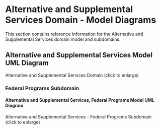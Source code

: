 # Alternative and Supplemental Services Domain - Model Diagrams

This section contains reference information for the Alternative and Supplemental
Services domain model and subdomains.

## Alternative and Supplemental Services Model UML Diagram

<!-- ![Alternative and Supplemental Services Model UML Diagram](../../../img/Alternative%20and%20Supplemental%20Services%20Model%20UML%20Diagram.png) -->

Alternative and Supplemental Services Domain (click to enlarge)

### Federal Programs Subdomain

#### Alternative and Supplemental Services, Federal Programs Model UML Diagram

<!-- ![Federal Programs Subdomain](../../../img/Federal%20Programs%20Subdomain.png) -->

Alternative and Supplemental Services - Federal Programs Subdomain (click to
enlarge)

